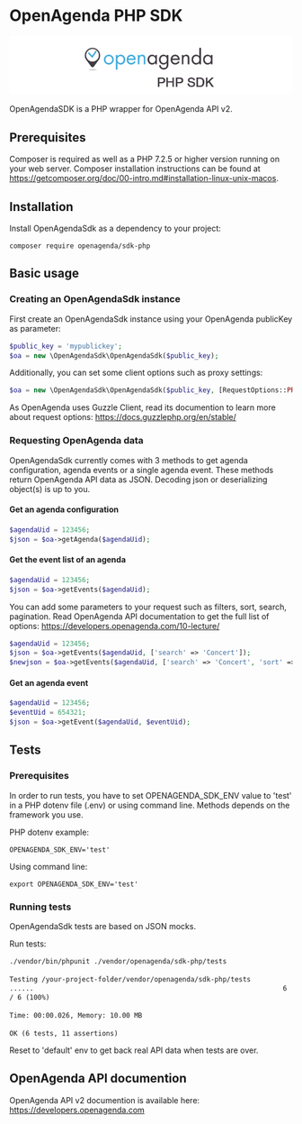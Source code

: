 # OpenAgenda PHP SDK
![Home Image](git-header.jpg)

OpenAgendaSDK is a PHP wrapper for OpenAgenda API v2.
 
## Prerequisites
Composer is required as well as a PHP 7.2.5 or higher version running on your web server.
Composer installation instructions can be found at https://getcomposer.org/doc/00-intro.md#installation-linux-unix-macos.

## Installation
Install OpenAgendaSdk as a dependency to your project:
```
composer require openagenda/sdk-php
```

## Basic usage

### Creating an OpenAgendaSdk instance

First create an OpenAgendaSdk instance using your OpenAgenda publicKey as parameter:
```php
$public_key = 'mypublickey';
$oa = new \OpenAgendaSdk\OpenAgendaSdk($public_key);
```
Additionally, you can set some client options such as proxy settings:
```php
$oa = new \OpenAgendaSdk\OpenAgendaSdk($public_key, [RequestOptions::PROXY => '127.0.0.1:8888']);
```
As OpenAgenda uses Guzzle Client, read its documention to learn more about request options: https://docs.guzzlephp.org/en/stable/  

### Requesting OpenAgenda data

OpenAgendaSdk currently comes with 3 methods to get agenda configuration, agenda events or a single agenda event.
These methods return OpenAgenda API data as JSON. Decoding json or deserializing object(s) is up to you.

#### Get an agenda configuration
```php
$agendaUid = 123456;
$json = $oa->getAgenda($agendaUid);
```

#### Get the event list of an agenda
```php
$agendaUid = 123456;
$json = $oa->getEvents($agendaUid);
```
You can add some parameters to your request such as filters, sort, search, pagination. Read OpenAgenda API documentation to get the full list of options: https://developers.openagenda.com/10-lecture/ 
```php
$agendaUid = 123456;
$json = $oa->getEvents($agendaUid, ['search' => 'Concert']);
$newjson = $oa->getEvents($agendaUid, ['search' => 'Concert', 'sort' => 'timings.asc', 'feature' => 1]);
```

#### Get an agenda event
```php
$agendaUid = 123456;
$eventUid = 654321;
$json = $oa->getEvent($agendaUid, $eventUid);
```

## Tests

### Prerequisites
In order to run tests, you have to set OPENAGENDA_SDK_ENV value to 'test' in a PHP dotenv file (.env) or using command line. Methods depends on the framework you use.

PHP dotenv example:
```
OPENAGENDA_SDK_ENV='test'
```
Using command line:
```
export OPENAGENDA_SDK_ENV='test'
```
### Running tests
OpenAgendaSdk tests are based on JSON mocks.

Run tests:

```
./vendor/bin/phpunit ./vendor/openagenda/sdk-php/tests

Testing /your-project-folder/vendor/openagenda/sdk-php/tests
......                                                              6 / 6 (100%)

Time: 00:00.026, Memory: 10.00 MB

OK (6 tests, 11 assertions)

```
Reset to 'default' env to get back real API data when tests are over. 


## OpenAgenda API documention
OpenAgenda API v2 documention is available here: https://developers.openagenda.com